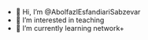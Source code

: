 - 👋 Hi, I’m @AbolfazlEsfandiariSabzevar
- 👀 I’m interested in teaching
- 🌱 I’m currently learning network+
